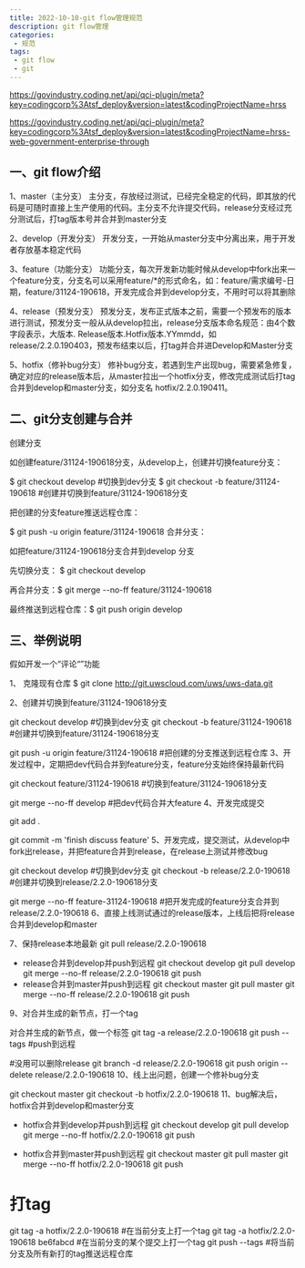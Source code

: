 ```yaml
---
title: 2022-10-10-git flow管理规范
description: git flow管理
categories:
 - 规范
tags:
 - git flow
 - git
---
```


https://govindustry.coding.net/api/qci-plugin/meta?key=codingcorp%3Atsf_deploy&version=latest&codingProjectName=hrss

https://govindustry.coding.net/api/qci-plugin/meta?key=codingcorp%3Atsf_deploy&version=latest&codingProjectName=hrss-web-government-enterprise-through

## 一、git flow介绍
1、master（主分支）
主分支，存放经过测试，已经完全稳定的代码，即其放的代码是可随时直接上生产使用的代码。主分支不允许提交代码，release分支经过充分测试后，打tag版本号并合并到master分支

2、develop（开发分支）
开发分支，一开始从master分支中分离出来，用于开发者存放基本稳定代码

3、feature（功能分支）
功能分支，每次开发新功能时候从develop中fork出来一个feature分支，分支名可以采用feature/*的形式命名，如：feature/需求编号-日期，feature/31124-190618，开发完成合并到develop分支，不用时可以将其删除

4、release（预发分支）
预发分支，发布正式版本之前，需要一个预发布的版本进行测试，预发分支一般从从develop拉出，release分支版本命名规范：由4个数字段表示，大版本. Release版本.Hotfix版本.YYmmdd，如release/2.2.0.190403，预发布结束以后，打tag并合并进Develop和Master分支

5、hotfix（修补bug分支）
修补bug分支，若遇到生产出现bug，需要紧急修复，确定对应的release版本后，从master拉出一个hotfix分支，修改完成测试后打tag合并到develop和master分支，如分支名 hotfix/2.2.0.190411。

## 二、git分支创建与合并
创建分支

如创建feature/31124-190618分支，从develop上，创建并切换feature分支：

$ git checkout  develop              #切换到dev分支
$ git checkout -b feature/31124-190618  #创建并切换到feature/31124-190618分支

把创建的分支feature推送远程仓库：

 $ git push -u origin feature/31124-190618
合并分支：

如把feature/31124-190618分支合并到develop 分支

先切换分支： $ git checkout develop  

再合并分支：$ git merge --no-ff feature/31124-190618

最终推送到远程仓库：$ git push origin develop

## 三、举例说明
假如开发一个“评论“”功能

1、 克隆现有仓库
    $ git clone http://git.uwscloud.com/uws/uws-data.git

2、创建并切换到feature/31124-190618分支

git checkout  develop #切换到dev分支
git checkout -b feature/31124-190618 #创建并切换到feature/31124-190618分支

git push -u origin feature/31124-190618 #把创建的分支推送到远程仓库
3、开发过程中，定期把dev代码合并到feature分支，feature分支始终保持最新代码

git checkout feature/31124-190618 #切换到feature/31124-190618分支

git merge --no-ff develop #把dev代码合并大feature
4、开发完成提交

git add .

git commit -m 'finish discuss feature'
 5、开发完成，提交测试，从develop中fork出release，并把feature合并到release，在release上测试并修改bug

git checkout  develop #切换到dev分支
git checkout -b release/2.2.0-190618 #创建并切换到release/2.2.0-190618分支

git merge --no-ff feature-31124-190618 #把开发完成的feature分支合并到release/2.2.0-190618
6、直接上线测试通过的release版本，上线后把将release合并到develop和master

7、保持release本地最新
git pull release/2.2.0-190618

- release合并到develop并push到远程
git checkout develop
git pull develop
git merge --no-ff release/2.2.0-190618
git push
- release合并到master并push到远程
git checkout master
git pull master
git merge --no-ff release/2.2.0-190618
git push

9、对合并生成的新节点，打一个tag

对合并生成的新节点，做一个标签
git tag -a release/2.2.0-190618
git push --tags #push到远程

#没用可以删除release
git branch -d release/2.2.0-190618
git push origin --delete release/2.2.0-190618
10、线上出问题，创建一个修补bug分支

git checkout master
git checkout -b hotfix/2.2.0-190618
11、bug解决后，hotfix合并到develop和master分支

- hotfix合并到develop并push到远程
git checkout develop
git pull develop
git merge --no-ff hotfix/2.2.0-190618
git push

- hotfix合并到master并push到远程
git checkout master
git pull master
git merge --no-ff hotfix/2.2.0-190618
git push

# 打tag
git tag -a hotfix/2.2.0-190618  #在当前分支上打一个tag
git tag -a hotfix/2.2.0-190618 be6fabcd #在当前分支的某个提交上打一个tag
git push --tags  #将当前分支及所有新打的tag推送远程仓库